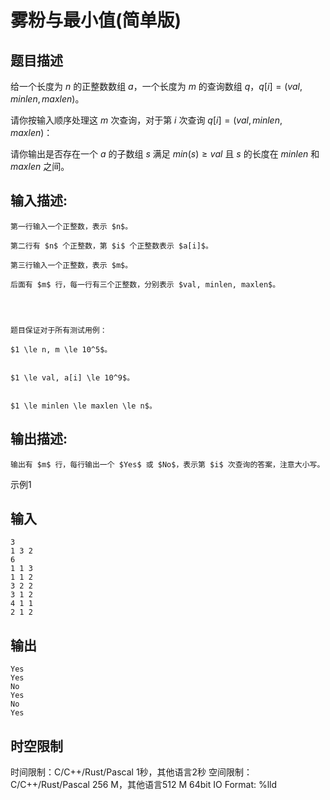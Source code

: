 # 雾粉与最小值(简单版)

## 题目描述

给一个长度为 $n$ 的正整数数组 $a$，一个长度为 $m$ 的查询数组 $q$，$q[i] = (val, minlen, maxlen)$。 

请你按输入顺序处理这 $m$ 次查询，对于第 $i$ 次查询 $q[i] = (val, minlen, maxlen)$： 

请你输出是否存在一个 $a$ 的子数组 $s$ 满足 $min(s) \ge val$ 且 $s$ 的长度在 $minlen$ 和 $maxlen$ 之间。 

  


## 输入描述:
    
    
    第一行输入一个正整数，表示 $n$。
    
    第二行有 $n$ 个正整数，第 $i$ 个正整数表示 $a[i]$。
    
    第三行输入一个正整数，表示 $m$。
    
    后面有 $m$ 行，每一行有三个正整数，分别表示 $val, minlen, maxlen$。
    
      
    
    
    题目保证对于所有测试用例：
    
    $1 \le n, m \le 10^5$。  
    
    
    $1 \le val, a[i] \le 10^9$。  
    
    
    $1 \le minlen \le maxlen \le n$。

## 输出描述:
    
    
    输出有 $m$ 行，每行输出一个 $Yes$ 或 $No$，表示第 $i$ 次查询的答案，注意大小写。

示例1 

## 输入
    
    
    3
    1 3 2
    6
    1 1 3
    1 1 2
    3 2 2
    3 1 2
    4 1 1
    2 1 2

## 输出
    
    
    Yes
    Yes
    No
    Yes
    No
    Yes


## 时空限制

时间限制：C/C++/Rust/Pascal 1秒，其他语言2秒
空间限制：C/C++/Rust/Pascal 256 M，其他语言512 M
64bit IO Format: %lld
